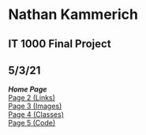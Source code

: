 # Nathan Kammerich
## IT 1000 Final Project
## 5/3/21
***Home Page*** \
[Page 2 (Links)](page2.md) \
[Page 3 (Images)](page3.md) \
[Page 4 (Classes)](page4.md) \
[Page 5 (Code)](page5.md)